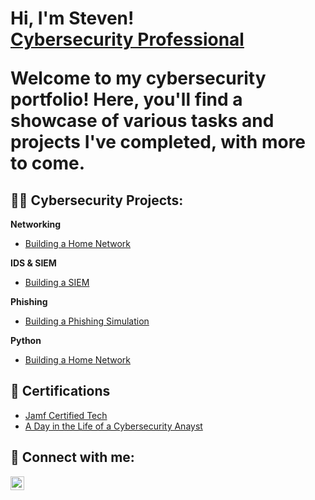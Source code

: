 <h1>Hi, I'm Steven! <br/><a href="www.linkedin.com/in/steven-campbell-862258147/">Cybersecurity Professional</a>

</p>
</p>


<p>Welcome to my cybersecurity portfolio! Here, you'll find a showcase of various tasks and projects I've completed, with more to come.</p>




<h2> 👨‍💻 Cybersecurity Projects:</h2>

<b>Networking</b>
  - [Building a Home Network](https://github.com/stevencampbell368/BuildingHomeNetwork)</b></i>


  <b>IDS & SIEM</b>
  - [Building a SIEM](https://github.com/stevencampbell368/BuildingaSIEM)</b></i>
  
    
  <b>Phishing</b>
  - [Building a Phishing Simulation](https://github.com/stevencampbell368/GoPhish-Phishing-Simulation)</b></i>

 
  <b>Python</b>
  - [Building a Home Network](https://github.com/stevencampbell368/BuildingHomeNetwork)</b></i>

<h2> 📜 Certifications</h2>

- [Jamf Certified Tech](https://account.jamf.com/training-courses/certificate/CshVo14QYoY2BGQkMuYwUA)
- [A Day in the Life of a Cybersecurity Anayst](https://account.jamf.com/training-courses/certificate/CshVo14QYoY2BGQkMuYwUA)


<h2> 🤳 Connect with me:</h2>

[<img align="left" alt="JoshMadakor | LinkedIn" width="22px" src="https://cdn.jsdelivr.net/npm/simple-icons@v3/icons/linkedin.svg" />][linkedin]

[linkedin]: www.linkedin.com/in/steven-campbell-862258147

<!--
**joshmadakor1/joshmadakor1** is a ✨ _special_ ✨ repository because its `README.md` (this file) appears on your GitHub profile.

Here are some ideas to get you started:

- 🔭 I’m currently working on ...
- 🌱 I’m currently learning ...
- 👯 I’m looking to collaborate on ...
- 🤔 I’m looking for help with ...
- 💬 Ask me about ...
- 📫 How to reach me: ...
- 😄 Pronouns: ...
- ⚡ Fun fact: ...
-->
